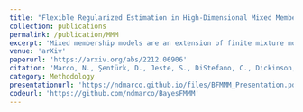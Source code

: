 ```yaml
---
title: "Flexible Regularized Estimation in High-Dimensional Mixed Membership Models"
collection: publications
permalink: /publication/MMM
excerpt: 'Mixed membership models are an extension of finite mixture models, where each observation can partially belong to more than one mixture component. A probabilistic framework for mixed membership models of high-dimensional continuous data is proposed with a focus on scalability and interpretability. The novel probabilistic representation of mixed membership is based on convex combinations of dependent multivariate Gaussian random vectors. In this setting, scalability is ensured through approximations of a tensor covariance structure through multivariate eigen-approximations with adaptive regularization imposed through shrinkage priors. Conditional weak posterior consistency is established on an unconstrained model, allowing for a simple posterior sampling scheme while keeping many of the desired theoretical properties of our model. The model is motivated by two biomedical case studies: a case study on functional brain imaging of children with autism spectrum disorder (ASD) and a case study on gene expression data from breast cancer tissue. These applications highlight how the typical assumption made in cluster analysis, that each observation comes from one homogeneous subgroup, may often be restrictive in several applications, leading to unnatural interpretations of data features.'
venue: 'arXiv'
paperurl: 'https://arxiv.org/abs/2212.06906'
citation: 'Marco, N., Şentürk, D., Jeste, S., DiStefano, C., Dickinson, A. and Telesca, D., 2022. Flexible Regularized Estimation in High-Dimensional Mixed Membership Models. arXiv preprint arXiv:2212.06906.'
category: Methodology
presentationurl: 'https://ndmarco.github.io/files/BFMMM_Presentation.pdf'
codeurl: 'https://github.com/ndmarco/BayesFMMM'
---
```


